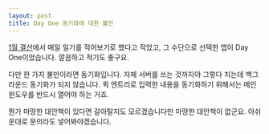 ```yaml
---
layout: post
title: Day One 동기화에 대한 불만
---
```


[1월 결산](https://canor.cf/2018/02/01/1월-결산/)에서 매일 일기를 적어보기로 했다고 적었고, 그 수단으로 선택한 앱이 Day One이었습니다. 깔끔하고 적기도 좋구요.

다만 한 가지 불만이라면 동기화입니다. 자체 서버를 쓰는 것까지야 그렇다 치는데 백그라운드 동기화가 되지 않습니다. 퀵 엔트리로 입력한 내용을 동기화하기 위해서는 메인 윈도우를 반드시 열어야 하는 거죠.

뭔가 마땅한 대안책이 있다면 갈아탈지도 모르겠습니다만 마땅한 대안책이 없군요. 아쉬운대로 문의라도 넣어봐야겠습니다.